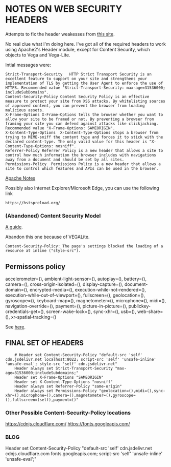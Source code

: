 # NOTES ON WEB SECURITY HEADERS

Attempts to fix the header weakesses from [this site](https://securityheaders.com/). 

No real clue what I'm doing here. I've got all of the required headers to work using Apache2's Header module, except for Content Security, which objects to Vega and Vega-Lite.

Intial messages were:

```
Strict-Transport-Security	HTTP Strict Transport Security is an excellent feature to support on your site and strengthens your implementation of TLS by getting the User Agent to enforce the use of HTTPS. Recommended value "Strict-Transport-Security: max-age=31536000; includeSubDomains".
Content-Security-Policy	Content Security Policy is an effective measure to protect your site from XSS attacks. By whitelisting sources of approved content, you can prevent the browser from loading malicious assets.
X-Frame-Options	X-Frame-Options tells the browser whether you want to allow your site to be framed or not. By preventing a browser from framing your site you can defend against attacks like clickjacking. Recommended value "X-Frame-Options: SAMEORIGIN".
X-Content-Type-Options	X-Content-Type-Options stops a browser from trying to MIME-sniff the content type and forces it to stick with the declared content-type. The only valid value for this header is "X-Content-Type-Options: nosniff".
Referrer-Policy	Referrer Policy is a new header that allows a site to control how much information the browser includes with navigations away from a document and should be set by all sites.
Permissions-Policy	Permissions Policy is a new header that allows a site to control which features and APIs can be used in the browser.
```

[Apache Notes](https://blog.matrixpost.net/using-http-strict-transport-security-hsts-with-apache2/)

Possibly also Internet Explorer/Microsoft Edge, you can use the following link

    https://hstspreload.org/


### (Abandoned) Content Security Model

[A guide](https://content-security-policy.com/).

Abandon this one because of VEGALite.

    Content-Security-Policy: The page's settings blocked the loading of a resource at inline ("style-src").



## Permissons policy

accelerometer=(), ambient-light-sensor=(), autoplay=(), battery=(), camera=(), cross-origin-isolated=(), display-capture=(), document-domain=(), encrypted-media=(), execution-while-not-rendered=(), execution-while-out-of-viewport=(), fullscreen=(), geolocation=(), gyroscope=(), keyboard-map=(), magnetometer=(), microphone=(), midi=(), navigation-override=(), payment=(), picture-in-picture=(), publickey-credentials-get=(), screen-wake-lock=(), sync-xhr=(), usb=(), web-share=(), xr-spatial-tracking=()

See [here](https://webdock.io/en/docs/how-guides/security-guides/how-to-configure-security-headers-in-nginx-and-apache).


## FINAL SET OF HEADERS

        # Header set Content-Security-Policy "default-src 'self' cdn.jsdelivr.net localhost:8022; script-src 'self' 'unsafe-inline' 'unsafe-eval'; style-src 'self' cdn.jsdelivr.net"
        Header always set Strict-Transport-Security "max-age=31536000;includeSubdomains;"
        Header set X-Frame-Options "SAMEORIGIN"
        Header set X-Content-Type-Options "nosniff"
        Header always set Referrer-Policy "same-origin"
        Header always set Permissions-Policy "geolocation=(),midi=(),sync-xhr=(),microphone=(),camera=(),magnetometer=(),gyroscope=(),fullscreen=(self),payment=()"

### Other Possible Content-Security-Policy locations 

https://cdnjs.cloudflare.com/
https://fonts.googleapis.com/


### BLOG

Header set Content-Security-Policy "default-src 'self' cdn.jsdelivr.net cdnjs.cloudflare.com fonts.googleapis.com; script-src 'self' 'unsafe-inline' 'unsafe-eval';"


